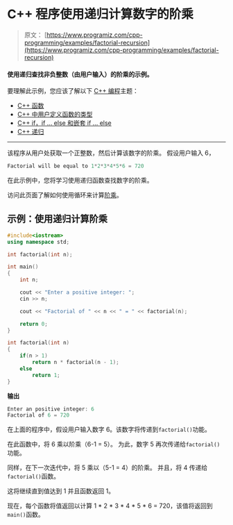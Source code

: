 # C++ 程序使用递归计算数字的阶乘

> 原文： [https://www.programiz.com/cpp-programming/examples/factorial-recursion](https://www.programiz.com/cpp-programming/examples/factorial-recursion)

#### 使用递归查找非负整数（由用户输入）的阶乘的示例。

要理解此示例，您应该了解以下 [C++ 编程](/cpp-programming "C++ tutorial")主题：

*   [C++ 函数](/cpp-programming/function)
*   [C++ 中用户定义函数的类型](/cpp-programming/user-defined-function-types)
*   [C++  if，if ... else 和嵌套 if ... else](/cpp-programming/if-else)
*   [C++ 递归](/cpp-programming/recursion)

* * *

该程序从用户处获取一个正整数，然后计算该数字的阶乘。 假设用户输入 6，

```cpp
Factorial will be equal to 1*2*3*4*5*6 = 720

```

在此示例中，您将学习使用递归函数查找数字的阶乘。

访问此页面了解如何使用循环来计算[阶乘](/cpp-programming/examples/factorial "Source Code to find factorial")。

## 示例：使用递归计算阶乘

```cpp
#include<iostream>
using namespace std;

int factorial(int n);

int main()
{
    int n;

    cout << "Enter a positive integer: ";
    cin >> n;

    cout << "Factorial of " << n << " = " << factorial(n);

    return 0;
}

int factorial(int n)
{
    if(n > 1)
        return n * factorial(n - 1);
    else
        return 1;
} 
```

**输出**

```cpp
Enter an positive integer: 6
Factorial of 6 = 720
```

在上面的程序中，假设用户输入数字 6。该数字将传递到`factorial()`功能。

在此函数中，将 6 乘以阶乘（6-1 = 5）。 为此，数字 5 再次传递给`factorial()`功能。

同样，在下一次迭代中，将 5 乘以（5-1 = 4）的阶乘。 并且，将 4 传递给`factorial()`函数。

这将继续直到值达到 1 并且函数返回 1。

现在，每个函数将值返回以计算 1 * 2 * 3 * 4 * 5 * 6 = 720，该值将返回到`main()`函数。
